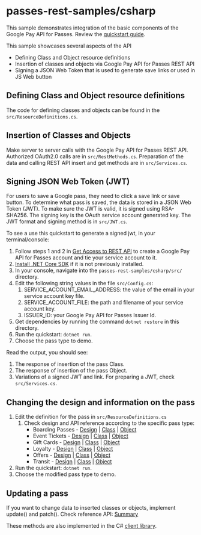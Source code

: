 passes-rest-samples/csharp
========================

This sample demonstrates integration of the basic components of the Google Pay API for Passes.  Review the [quickstart guide](https://developers.google.com/pay/passes/samples/quickstart-rest-api).

This sample showcases several aspects of the API
* Defining Class and Object resource definitions
* Insertion of classes and objects via Google Pay API for Passes REST API
* Signing a JSON Web Token that is used to generate save links or used in JS Web button

## Defining Class and Object resource definitions
The code for defining classes and objects can be found in the `src/ResourceDefinitions.cs`.

## Insertion of Classes and Objects
Make server to server calls with the Google Pay API for Passes REST API. Authorized OAuth2.0 calls are in `src/RestMethods.cs`. Preparation of the data and calling REST API insert and get methods are in `src/Services.cs`.

## Signing JSON Web Token (JWT)
For users to save a Google pass, they need to click a save link or save button. To determine what pass is saved, the data is stored in a JSON Web Token (JWT). To make sure the JWT is valid, it is signed using RSA-SHA256. The signing key is the OAuth service account generated key. The JWT format and signing method is in `src/JWT.cs`.

To see a use this quickstart to generate a signed jwt, in your terminal/console:
1. Follow steps 1 and 2 in [Get Access to REST API](https://developers.google.com/pay/passes/guides/get-started/basic-setup/get-access-to-rest-api) to create a Google Pay API for Passes account and tie your service account to it.
1. [Install .NET Core SDK](https://dotnet.microsoft.com/download) if it is not previously installed.
1. In your console, navigate into the `passes-rest-samples/csharp/src/` directory.
1. Edit the following string values in the file `src/Config.cs`:
	1. SERVICE_ACCOUNT_EMAIL_ADDRESS: the value of the email in your service account key file.
	1. SERVICE_ACCOUNT_FILE: the  path and filename of your service account key.
	1. ISSUER_ID: your Google Pay API for Passes Issuer Id.
1. Get dependencies by running the command `dotnet restore` in this directory.
1. Run the quickstart: `dotnet run`.
1. Choose the pass type to demo.

Read the output, you should see:
1. The response of insertion of the pass Class.
1. The response of insertion of the pass Object.
1. Variations of a signed JWT and link. For preparing a JWT, check `src/Services.cs`.

## Changing the design and information on the pass
1. Edit the definition for the pass in `src/ResourceDefinitions.cs`
	1. Check design and API reference according to the specific pass type:
		* Boarding Passes - [Design](https://developers.google.com/pay/passes/guides/pass-verticals/boarding-passes/design)
		| [Class](https://developers.google.com/pay/passes/reference/v1/flightclass/insert) 
		| [Object](https://developers.google.com/pay/passes/reference/v1/flightobject/insert)
		* Event Tickets - [Design](https://developers.google.com/pay/passes/guides/pass-verticals/event-tickets/design)
		| [Class](https://developers.google.com/pay/passes/reference/v1/eventticketclass/insert) 
		| [Object](https://developers.google.com/pay/passes/reference/v1/eventticketobject/insert)
		* Gift Cards - [Design](https://developers.google.com/pay/passes/guides/pass-verticals/gift-cards/design) 
		| [Class](https://developers.google.com/pay/passes/reference/v1/giftcardclass/insert) 
		| [Object](https://developers.google.com/pay/passes/reference/v1/giftcardobject/insert)
		* Loyalty - [Design](https://developers.google.com/pay/passes/guides/pass-verticals/loyalty/design)
		| [Class](https://developers.google.com/pay/passes/reference/v1/loyaltyclass/insert) 
		| [Object](https://developers.google.com/pay/passes/reference/v1/loyaltyobject/insert)
		* Offers - [Design](https://developers.google.com/pay/passes/guides/pass-verticals/boarding-passes/design)
		| [Class](https://developers.google.com/pay/passes/reference/v1/offerclass/insert) 
		| [Object](https://developers.google.com/pay/passes/reference/v1/offerobject/insert)
		* Transit - [Design](https://developers.google.com/pay/passes/guides/pass-verticals/transit-passes/design)
		| [Class](https://developers.google.com/pay/passes/reference/v1/transitclass/insert) 
		| [Object](https://developers.google.com/pay/passes/reference/v1/transitobject/insert)
1. Run the quickstart: `dotnet run`.
1. Choose the modified pass type to demo.

## Updating a pass
If you want to change data to inserted classes or objects, implement update() and patch(). Check reference API: [Summary](https://developers.google.com/pay/passes/reference/v1/)

These methods are also implemented in the C# [client library](https://developers.google.com/pay/passes/support/libraries#libraries).
